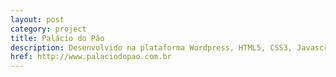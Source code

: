 ```yaml
---
layout: post
category: project
title: Palácio do Pão
description: Desenvolvido na plataforma Wordpress, HTML5, CSS3, Javascript, PHP, Responsivo, Bootstrap.
href: http://www.palaciodopao.com.br
---
```

